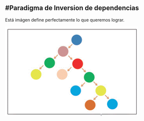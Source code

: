 #Paradigma de Inversion de dependencias
---------------------------

Está imágen define perfectamente lo que queremos lograr.

![DIP](/images/dip.gif)

